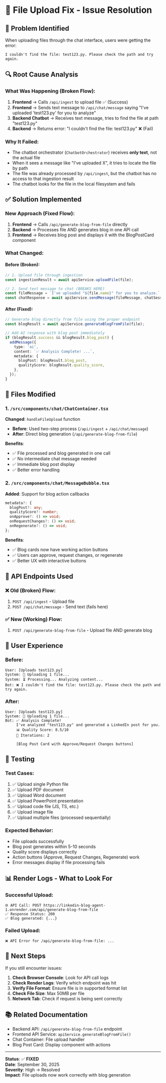 # 🔧 File Upload Fix - Issue Resolution

## 🐛 **Problem Identified**

When uploading files through the chat interface, users were getting the error:
```
I couldn't find the file: test123.py. Please check the path and try again.
```

## 🔍 **Root Cause Analysis**

### What Was Happening (Broken Flow):

1. **Frontend** → Calls `/api/ingest` to upload file ✅ (Success)
2. **Frontend** → Sends text message to `/api/chat/message` saying "I've uploaded 'test123.py' for you to analyze"
3. **Backend Chatbot** → Receives text message, tries to find the file at path "test123.py"
4. **Backend** → Returns error: "I couldn't find the file: test123.py" ❌ (Fail)

### Why It Failed:

- The chatbot orchestrator (`ChatbotOrchestrator`) receives **only text**, not the actual file
- When it sees a message like "I've uploaded X", it tries to locate the file by path
- The file was already processed by `/api/ingest`, but the chatbot has no access to that ingestion result
- The chatbot looks for the file in the local filesystem and fails

## ✅ **Solution Implemented**

### New Approach (Fixed Flow):

1. **Frontend** → Calls `/api/generate-blog-from-file` directly
2. **Backend** → Processes file AND generates blog in one API call
3. **Frontend** → Receives blog post and displays it with the BlogPostCard component

### What Changed:

#### Before (Broken):
```typescript
// 1. Upload file through ingestion
const ingestionResult = await apiService.uploadFile(file);

// 2. Send text message to chat (BREAKS HERE)
const fileMessage = `I've uploaded "${file.name}" for you to analyze.`;
const chatResponse = await apiService.sendMessage(fileMessage, chatSessionId);
```

#### After (Fixed):
```typescript
// Generate blog directly from file using the proper endpoint
const blogResult = await apiService.generateBlogFromFile(file);

// Add AI response with blog post immediately
if (blogResult.success && blogResult.blog_post) {
  addMessage({
    type: 'ai',
    content: `✅ Analysis Complete! ...`,
    metadata: {
      blogPost: blogResult.blog_post,
      qualityScore: blogResult.quality_score,
    },
  });
}
```

## 📝 **Files Modified**

### 1. `/src/components/chat/ChatContainer.tsx`

**Changed**: `handleFileUpload` function

- **Before**: Used two-step process (`/api/ingest` + `/api/chat/message`)
- **After**: Direct blog generation (`/api/generate-blog-from-file`)

**Benefits**:
- ✅ File processed and blog generated in one call
- ✅ No intermediate chat message needed
- ✅ Immediate blog post display
- ✅ Better error handling

### 2. `/src/components/chat/MessageBubble.tsx`

**Added**: Support for blog action callbacks

```typescript
metadata?: {
  blogPost?: any;
  qualityScore?: number;
  onApprove?: () => void;
  onRequestChanges?: () => void;
  onRegenerate?: () => void;
};
```

**Benefits**:
- ✅ Blog cards now have working action buttons
- ✅ Users can approve, request changes, or regenerate
- ✅ Better UX with interactive buttons

## 🔌 **API Endpoints Used**

### ❌ Old (Broken) Flow:
1. `POST /api/ingest` - Upload file
2. `POST /api/chat/message` - Send text (fails here)

### ✅ New (Working) Flow:
1. `POST /api/generate-blog-from-file` - Upload file AND generate blog

## 🎯 **User Experience**

### Before:
```
User: [Uploads test123.py]
System: 📎 Uploading 1 file...
System: ⏳ Processing... Analyzing content...
Bot: ❌ I couldn't find the file: test123.py. Please check the path and try again.
```

### After:
```
User: [Uploads test123.py]
System: 📎 Uploading 1 file...
Bot: ✅ Analysis Complete!
     I've analyzed "test123.py" and generated a LinkedIn post for you.
     📊 Quality Score: 8.5/10
     🔄 Iterations: 2
     
     [Blog Post Card with Approve/Request Changes buttons]
```

## 🧪 **Testing**

### Test Cases:
1. ✅ Upload single Python file
2. ✅ Upload PDF document
3. ✅ Upload Word document
4. ✅ Upload PowerPoint presentation
5. ✅ Upload code file (JS, TS, etc.)
6. ✅ Upload image file
7. ✅ Upload multiple files (processed sequentially)

### Expected Behavior:
- File uploads successfully
- Blog post generates within 5-10 seconds
- Quality score displays correctly
- Action buttons (Approve, Request Changes, Regenerate) work
- Error messages display if file processing fails

## 📊 **Render Logs - What to Look For**

### Successful Upload:
```
🌐 API Call: POST https://linkedin-blog-agent-1.onrender.com/api/generate-blog-from-file
✅ Response Status: 200
✅ Blog generated: {...}
```

### Failed Upload:
```
❌ API Error for /api/generate-blog-from-file: ...
```

## 🚀 **Next Steps**

If you still encounter issues:

1. **Check Browser Console**: Look for API call logs
2. **Check Render Logs**: Verify which endpoint was hit
3. **Verify File Format**: Ensure file is in supported format list
4. **Check File Size**: Max 50MB per file
5. **Network Tab**: Check if request is being sent correctly

## 📚 **Related Documentation**

- Backend API: `/api/generate-blog-from-file` endpoint
- Frontend API Service: `apiService.generateBlogFromFile()`
- Chat Container: File upload handler
- Blog Post Card: Display component with actions

---

**Status**: ✅ **FIXED**  
**Date**: September 30, 2025  
**Severity**: High → Resolved  
**Impact**: File uploads now work correctly with blog generation
